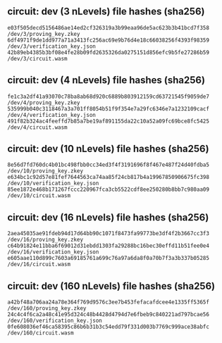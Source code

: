 

## circuit: dev (3 nLevels) file hashes (sha256) 
```
e03f505decd5156486ae14ed2cf326319a3b99eaa96de5ac623b3b41bcd7f358  /dev/3/proving_key.zkey
6df4971f9de1dd977a71a3413fc256ac69e9b76d4e18c66038256f4393f98359  /dev/3/verification_key.json
42b89eb4385b3bf08e4fe28b09fd2635326da0275151d856efc9b5fe27286b59  /dev/3/circuit.wasm
```

## circuit: dev (4 nLevels) file hashes (sha256) 
```
fe1c3a2df41a93070c78ba8ab68d920c6889b803912159cd63721545f9059de7  /dev/4/proving_key.zkey
535999b040c3118467a3a701ff8054b51f9f354e7a29fc6346e7a1232109cacf  /dev/4/verification_key.json
491f82b324ac4feeffd7b85a7be19af891155da22c10a52a09fc69bce8fc5425  /dev/4/circuit.wasm
```

## circuit: dev (10 nLevels) file hashes (sha256) 
```
8e56d7fd760dc4b01bc498fbb0cc34ed3f4f3191696f8f467e487f24d40fdba5  /dev/10/proving_key.zkey
e634bc1c92d57e81fef7644563ca74aa85f24cb817b4a19967850906675fc398  /dev/10/verification_key.json
85ee1872e468b171267fccc220967fca3cb5522cdf8ee250280b8bb7c980aa09  /dev/10/circuit.wasm
```

## circuit: dev (16 nLevels) file hashes (sha256) 
```
2aea45035ae91fdeb94d17d64bb90c1071f8473fa99773be3df4f2b3667cc3f3  /dev/16/proving_key.zkey
c64b91824e11bba6f69012d31ebdd1303fa29288bc16bec30effd11b51fee0e4  /dev/16/verification_key.json
e605aae110d899c7603a69185761a699c76a97a6da8f0a70b7f3a3b337b05285  /dev/16/circuit.wasm
```

## circuit: dev (160 nLevels) file hashes (sha256) 
```
a42bf48a706aa24a78e364f769d9576c3ee7b453fefacafdcee4e1335ff5365f  /dev/160/proving_key.zkey
24c4c4f6ca2a48c41e95d324c48b4428d4794d7e6fbeb9c840221ad797bcae56  /dev/160/verification_key.json
0fe608036ef46ca58395c86b6b31b3c54edd79f331d003b7769c999ace38abfc  /dev/160/circuit.wasm
```
